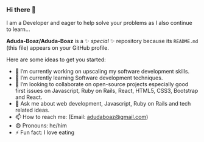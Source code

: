 ### Hi there 👋

I am a Developer and eager to help solve your problems as I also continue to learn...

**Aduda-Boaz/Aduda-Boaz** is a ✨ _special_ ✨ repository because its `README.md` (this file) appears on your GitHub profile.

Here are some ideas to get you started:

- 🔭 I’m currently working on upscaling my software development skills.
- 🌱 I’m currently learning Software development techniques.
- 👯 I’m looking to collaborate on open-source projects especially good first issues on Javascript, Ruby on Rails, React, HTML5, CSS3, Bootstrap and React.
- 💬 Ask me about web development, Javascript, Ruby on Rails and tech related ideas.
- 📫 How to reach me: (Email: adudaboaz@gmail.com) 
- 😄 Pronouns: he/him
- ⚡ Fun fact: I love eating

